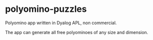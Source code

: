 # polyomino-puzzles
Polyomino app written in Dyalog APL, non commercial.

The app can generate all free polyominoes of any size and dimension.
